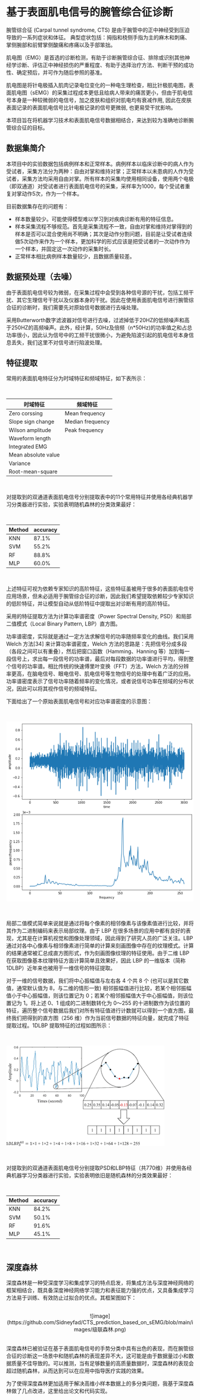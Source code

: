基于表面肌电信号的腕管综合征诊断
===

腕管综合征 (Carpal tunnel syndrome, CTS) 是由于腕管中的正中神经受到压迫导致的一系列症状和体征。 典型症状包括：拇指和桡侧手指为主的麻木和刺痛、掌侧腕部和前臂掌侧酸痛和疼痛以及手部笨拙。

肌电图（EMG）是首选的诊断检测，有助于诊断腕管综合征、排除或识别其他神经学诊断、评估正中神经损伤的严重程度、有助于选择治疗方法、判断干预的成功性、确定预后，并可作为随后参照的基准。

肌电图是将针电极插入肌肉记录电位变化的一种电生理检查，相比针极肌电图，表面肌电图（sEMG）的采集过程成本更低且给病人带来的痛苦更小，但由于肌电信号本身是一种较微弱的电信号，加之皮肤和组织对肌电均有衰减作用, 因此在皮肤表面记录的表面肌电信号比针电极记录的信号更微弱, 也更易受干扰影响。

本项目旨在将机器学习技术和表面肌电信号数据相结合，来达到较为准确地诊断腕管综合征的目标。

## 数据集简介

本项目中的实验数据包括病例样本和正常样本。病例样本以临床诊断中的病人作为受试者，采集方法分为两种：自由对掌和维持对掌；正常样本以未患病的人作为受试者，采集方法均采用自由对掌。所有样本的采集均使用相同设备，使用两个电极（即双通道）对受试者进行表面肌电信号的采集，采样率为1000，每个受试者重复对掌动作5次，作为一个样本。

目前数据集存在的问题有：

* 样本数量较少。可能使得模型难以学习到对疾病诊断有用的特征信息。
* 样本采集流程不够规范。首先是采集流程不一致，自由对掌和维持对掌得到的样本是否可以混合使用尚不明确；其次是动作分割问题，目前是让受试者连续做5次动作来作为一个样本，更加科学的形式应该是把受试者的一次动作作为一个样本，并固定这一次动作的采集时长。
* 正常样本相比病例样本数量较少，且数据质量较差。

## 数据预处理（去噪）

由于表面肌电信号较为微弱，在采集过程中会受到各种信号源的干扰，包括工频干扰、其它生理信号干扰以及仪器本身的干扰。因此在使用表面肌电信号进行腕管综合征的诊断时，我们需要先对原始信号数据进行去噪处理。

采用Butterworth数字滤波器对信号进行去噪，过滤掉低于20HZ的低频噪声和高于250HZ的高频噪声。此外，经计算，50Hz及倍频（n*50Hz)的功率值之和占总功率很小，因此认为信号中的工频干扰很微小，为避免陷波引起的肌电信号本身信息丢失，我们这里不对信号进行陷波处理。

## 特征提取

常用的表面肌电特征分为时域特征和频域特征，如下表所示：

<br>

| 时域特征  | 频域特征 |
| ------------- | ------------- |
| Zero corssing  | Mean frequency  |
| Slope sign change  | Median frequency  |
| Wilson amplitude  | Peak frequency  |
| Waveform length  |  |
| Integrated EMG  |   |
| Mean absolute value  |  |
| Variance  |  |
| Root-mean-square  |  |

<br>

对提取到的双通道表面肌电信号分别提取表中的11个常用特征并使用各经典机器学习分类器进行实验，实验表明随机森林的分类效果最好：

<br>

| Method  | accuracy |
| ------------- | ------------- |
| KNN  | 87.1% |
| SVM  | 55.2%  |
| RF  | 88.8%  |
| MLP  | 60.0% |

<br> 

上述特征可视为依赖专家知识的高阶特征，这些特征虽被用于很多的表面肌电信号应用场景，但未必适用于腕管综合征的诊断，因此我们希望提取依赖较少专家知识的低阶特征，并让模型自动从低阶特征中提取出对诊断有用的高阶特征。

采用的特征提取方法为计算功率谱密度（Power Spectral Density, PSD）和局部二值模式（Local Binary Pattern, LBP）直方图。

功率谱密度，实际就是通过一定方法求解信号的功率随频率变化的曲线。我们采用 Welch 方法[34] 来计算功率谱密度，Welch 方法的思路是：先把信号分成多段（各段之间可以有重叠），然后把窗口函数（Hamming、Hanning 等）加到每一段信号上，求出每一段信号的功率谱，最后对每段数据的功率谱进行平均，得到整个信号的功率谱。相比传统的快速傅里叶变换（FFT）方法，Welch 方法的分辨率更高，在脑电信号、眼电信号、肌电信号等生物信号的处理中有着广泛的应用。功率谱密度表示了信号功率随着频率的变化情况，或者说信号功率在频域的分布状况，因此可以将其视作信号的频域特征。

下面给出了一个原始表面肌电信号和对应功率谱密度的示意图：

<br>

![image](https://github.com/Sidneyfad/CTS_prediction_based_on_sEMG/blob/main/images/psd.png)

<br>

局部二值模式简单来说就是通过将每个像素的相邻像素与该像素值进行比较，并将其作为二进制编码来表示局部纹理。由于 LBP 在很多场景的应用中都有良好的表现，尤其是在计算机视觉和图像处理领域，因此得到了研究人员的广泛关注。LBP 通过对各中心像素与相邻像素进行简单的计算来刻画图像中存在的纹理模式。计算的结果通常被汇总成直方图形式，作为刻画图像纹理的特征使用。由于二维 LBP 在获取图像基本纹理特征方面计算简单且效果好，因此 LBP 的一维版本（简称 1DLBP）近年来也被用于一维信号的特征提取。

对于一维的信号数据，我们将中心振幅值与左右各 4 个共 8 个 (也可以是其它数值，通常默认值为 8，与二维的情形一致) 相邻振幅值进行比较，若某个相邻振幅值小于中心振幅值，则该位置记为 0；若某个相邻振幅值大于中心振幅值，则该位置记为 1。将上述 0、1 组成的二进制数转化为 0～255 的十进制数作为该位置的特征，遍历整个信号数据后我们对所有特征值进行计数就可以得到一个直方图，最终我们把得到的直方图（256 维）作为当前信号数据的特征向量，就完成了特征提取过程。1DLBP 提取特征的过程如图所示：

<br>

![image](https://github.com/Sidneyfad/CTS_prediction_based_on_sEMG/blob/main/images/sEMG_LBP.png)

<br>

对提取到的双通道表面肌电信号分别提取PSD和LBP特征（共770维）并使用各经典机器学习分类器进行实验，实验表明依旧是随机森林的分类效果最好：

<br>

| Method  | accuracy |
| ------------- | ------------- |
| KNN  | 84.2% |
| SVM  | 50.1%  |
| RF  | 91.6%  |
| MLP  | 45.1% |

<br> 

## 深度森林

深度森林是一种受深度学习和集成学习的特点启发，将集成方法与深度神经网络的框架相结合，既具备深度神经网络学习能力和表征能力强的优点，又具备集成学习方法易于训练、有效防止过拟合的优点。其框架图如下：

<br>

<div align=center>![image](https://github.com/Sidneyfad/CTS_prediction_based_on_sEMG/blob/main/images/级联森林.png)</div>

<br>

深度森林已被验证在基于表面肌电信号的手势分类中具有出色的表现，而在腕管综合征的诊断这一场景中和随机森林的表现差异不大，这可能是由于数据量过小和数据质量不佳导致的。可以推测，当有足够数量的高质量数据时，深度森林的表现会超过随机森林，从而达到可以在应用中指导医疗实践的效果。

为了使得深度森林更加适用于解决高维小样本数据上的多分类问题，我基于深度森林做了几点改进，这里给出论文和代码实现。
